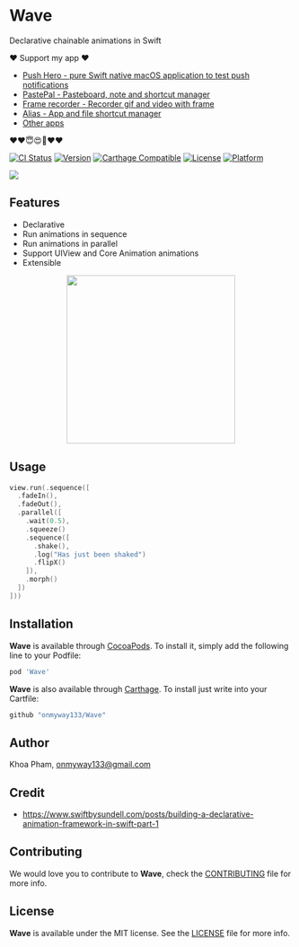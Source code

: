 # Wave
Declarative chainable animations in Swift

❤️ Support my app ❤️ 

- [Push Hero - pure Swift native macOS application to test push notifications](https://www.producthunt.com/posts/push-hero-2)
- [PastePal - Pasteboard, note and shortcut manager](https://www.producthunt.com/posts/pastepal)
- [Frame recorder - Recorder gif and video with frame](https://www.producthunt.com/posts/frame-recorder)
- [Alias - App and file shortcut manager](https://www.producthunt.com/posts/alias-shortcut-manager)
- [Other apps](https://onmyway133.github.io/projects/)

❤️❤️😇😍🤘❤️❤️

[![CI Status](http://img.shields.io/travis/onmyway133/Wave.svg?style=flat)](https://travis-ci.org/onmyway133/Wave)
[![Version](https://img.shields.io/cocoapods/v/Wave.svg?style=flat)](http://cocoadocs.org/docsets/Wave)
[![Carthage Compatible](https://img.shields.io/badge/Carthage-compatible-4BC51D.svg?style=flat)](https://github.com/Carthage/Carthage)
[![License](https://img.shields.io/cocoapods/l/Wave.svg?style=flat)](http://cocoadocs.org/docsets/Wave)
[![Platform](https://img.shields.io/cocoapods/p/Wave.svg?style=flat)](http://cocoadocs.org/docsets/Wave)

![](Screenshots/Banner.png)

## Features

- Declarative
- Run animations in sequence
- Run animations in parallel
- Support UIView and Core Animation animations
- Extensible

<div align = "center">
<img src="Screenshots/wave.gif" width="300" />
<br />
</div>

## Usage

```swift
view.run(.sequence([
  .fadeIn(),
  .fadeOut(),
  .parallel([
    .wait(0.5),
    .squeeze()
    .sequence([
      .shake(),
      .log("Has just been shaked")
      .flipX()
    ]),
    .morph()
  ])
]))
```

## Installation

**Wave** is available through [CocoaPods](http://cocoapods.org). To install
it, simply add the following line to your Podfile:

```ruby
pod 'Wave'
```

**Wave** is also available through [Carthage](https://github.com/Carthage/Carthage).
To install just write into your Cartfile:

```ruby
github "onmyway133/Wave"
```

## Author

Khoa Pham, onmyway133@gmail.com

## Credit

- https://www.swiftbysundell.com/posts/building-a-declarative-animation-framework-in-swift-part-1

## Contributing

We would love you to contribute to **Wave**, check the [CONTRIBUTING](https://github.com/onmyway133/Wave/blob/master/CONTRIBUTING.md) file for more info.

## License

**Wave** is available under the MIT license. See the [LICENSE](https://github.com/onmyway133/Wave/blob/master/LICENSE.md) file for more info.
